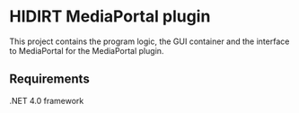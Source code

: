 HIDIRT MediaPortal plugin
=========================

This project contains the program logic, the GUI container and the interface to MediaPortal for the MediaPortal plugin.

Requirements
------------
.NET 4.0 framework
